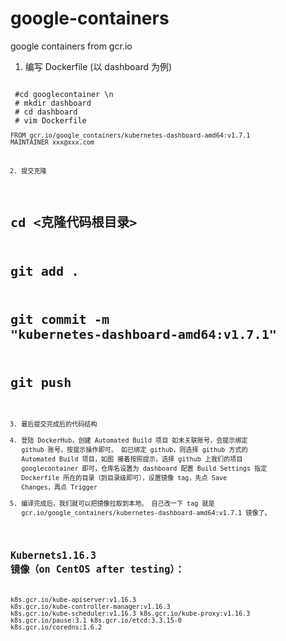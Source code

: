 # google-containers
google containers from gcr.io

1.  编写 Dockerfile (以 dashboard 为例)

<code>
 #cd googlecontainer \n
 # mkdir dashboard
 # cd dashboard
 # vim Dockerfile
<code>
FROM gcr.io/google_containers/kubernetes-dashboard-amd64:v1.7.1
MAINTAINER xxx@xxx.com

2.  提交克隆
# cd <克隆代码根目录>
# git add .
# git commit -m "kubernetes-dashboard-amd64:v1.7.1"
# git push

3.  最后提交完成后的代码结构
4.  登陆 DockerHub，创建 Automated Build 项目
    如未关联账号，会提示绑定 github 账号，按提示操作即可。
    如已绑定 github，则选择 github 方式的 Automated Build 项目，如图
    接着按照提示，选择 github 上我们的项目 googlecontainer 即可，仓库名设置为 dashboard
    配置 Build Settings
    指定 Dockerfile 所在的目录（到目录级即可），设置镜像 tag，先点 Save Changes，再点 Trigger
5.  编译完成后，我们就可以把镜像拉取到本地。
    自己改一下 tag 就是 gcr.io/google_containers/kubernetes-dashboard-amd64:v1.7.1 镜像了。
    
    
## Kubernets1.16.3 镜像（on CentOS after testing）：
k8s.gcr.io/kube-apiserver:v1.16.3
k8s.gcr.io/kube-controller-manager:v1.16.3
k8s.gcr.io/kube-scheduler:v1.16.3
k8s.gcr.io/kube-proxy:v1.16.3
k8s.gcr.io/pause:3.1
k8s.gcr.io/etcd:3.3.15-0
k8s.gcr.io/coredns:1.6.2
